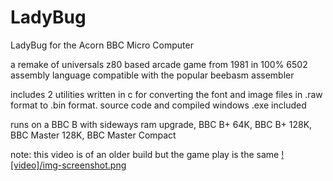 # LadyBug
LadyBug for the Acorn BBC Micro Computer

a remake of universals z80 based arcade game from 1981 in 100% 6502 assembly language compatible with the popular beebasm assembler

includes 2 utilities written in c for converting the font and image files in .raw format to .bin format. source code and compiled windows .exe included

runs on a BBC B with sideways ram upgrade, BBC B+ 64K, BBC B+ 128K, BBC Master 128K, BBC Master Compact

note: this video is of an older build but the game play is the same
[![video]/img-screenshot.png](https://www.youtube.com/watch?v=CsHSW4qdZ9U)
